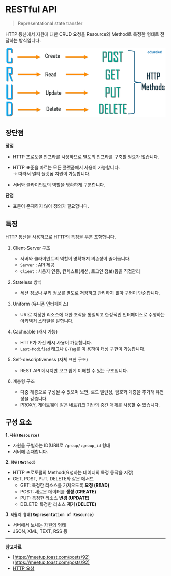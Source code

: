 # RESTful API
> Representational state transfer

HTTP 통신에서 자원에 대한 CRUD 요청을 Resource와 Method로 특정한 형태로 전달하는 방식입니다.

<p align="center">
  <img src="https://github.com/triflingness/CSnCT-Study/blob/main/Network/imgs/CRUD.png" width="700">
</p>

## 장단점

**장점**

- HTTP 프로토콜 인프라를 사용하므로 별도의 인프라를 구축할 필요가 없습니다.

- HTTP 표준을 따르는 모든  플랫폼에서 사용이 가능합니다.  
    → 따라서 멀티 플랫폼 지원이 가능합니다.
    
- 서버와 클라이언트의 역할을 명확하게 구분합니다.

**단점**

- 표준이 존재하지 않아 정의가 필요합니다.

## 특징

HTTP 통신을 사용하므로 HTTP의 특징을 부분 포함합니다.

1. Client-Server 구조
    - 서버와 클라이언트의 역할이 명확해져 의존성이 줄어듭니다.
    - `Server` : API 제공
    - `Client` : 사용자 인증, 컨텍스트(세션, 로그인 정보)등을 직접관리

2. Stateless 방식
    - 세션 정보나 쿠키 정보를 별도로 저장하고 관리하지 않아 구현이 단순합니다.

3. Uniform (유니폼 인터페이스)
    - URI로 지정한 리소스에 대한 조작을 통일되고 한정적인 인터페이스로 수행하는 아키텍처 스타일을 말합니다.

4. Cacheable (캐시 가능)
    - HTTP가 가진 캐시 사용이 가능합니다. 
    - `Last-Modified` 태그나 `E-Tag`를 이 용하여 캐싱 구현이 가능합니다.

5. Self-descriptiveness (자체 표현 구조)
    - REST API 메시지만 보고 쉽게 이해할 수 있는 구조입니다.

6. 계층형 구조
    - 다중 계층으로 구성될 수 있으며 보안, 로드 밸런싱, 암호화 계층을 추가해 유연성을 갖춥니다.
    - PROXY, 게이트웨이 같은 네트워크 기반의 중간 매체를 사용할 수 있습니다.

## 구성 요소

**1. `자원(Resource)`**
* 자원을 구별하는 ID(URI)로 `/group/:group_id` 형태
* 서버에 존재합니다.

**2. `행위(Method)`**
* HTTP 프로토콜의 Method(요청하는 데이터의 특정 동작을 지정)
* GET, POST, PUT, DELETE와 같은 메서드
    - GET: 특정한 리소스를 가져오도록 **요청 (READ)**
    - POST: 새로운 데이터를 **생성 (CREATE)**
    - PUT: 특정한 리소스 **변경 (UPDATE)**
    - DELETE: 특정한 리소스 **제거 (DELETE)**

**3. `자원의 형태(Representation of Resource)`**
* 서버에서 보내는 자원의 형태
* JSON, XML, TEXT, RSS 등

---
**참고자료**
- [https://meetup.toast.com/posts/92](https://meetup.toast.com/posts/92)
- [HTTP 요청](https://github.com/triflingness/CSnCT-Study/blob/main/Network/3.%20http%20vs%20https.md#http-%EC%9A%94%EC%B2%ADrequest)

